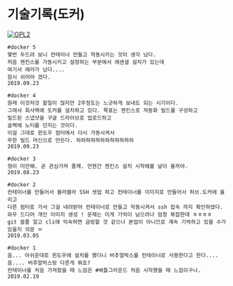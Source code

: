 # 기술기록(도커)

[![GPL2](https://img.shields.io/badge/license-GPL2-yellowgreen.svg)](https://github.com/parkkw09/parkSync/edit/master/LICENSE)

```
#docker 5
몇번 두드려 보니 컨테이너 만들고 작동시키는 것이 생각 났다.
처음 젠킨스를 가동시키고 설정하는 부분에서 에센셜 설치가 있는데
여기서 에러가 났다....
잠시 쉬어야 겠다.
2019.09.23
```

```
#docker 4
원래 이것저것 할일이 많지만 2주정도는 느긋하게 보내도 되는 시기이다.
그래서 회사맥에 도커를 설치하고 있다. 목표는 젠킨스로 자동화 빌드를 구성하고
빌드된 스냅샷을 구글 드라이브로 업로드하고
슬랙에 노티를 던지는 것이다.
이걸 그대로 윈도우 컴터에서 다시 가동시켜서
무한 빌드 머신으로 만든다. 하하하하하하하하하하하하
2019.09.23
```

```
#docker 3
형이 미안해. 곧 관심가져 줄께. 언젠간 젠킨스 설치 시작해볼 날이 올꺼야.
2019.08.23
```

```
#docker 2
컨테이너를 만들어서 블라블라 SSH 셋업 하고 컨테이너를 이미지로 만들어서 허브.도커에 올리고
다른 컴터로 가서 그걸 내려받아 컨테이너로 만들고 작동시켜서 ssh 접속 까지 확인하였다.
와우 드디어 개인 이미지 생성 ! 문제는 이게 기억이 남으려나 엄청 복잡한데 ㅎㅎㅎㅎ
git 쓸줄 알고 cli에 익숙하면 금방할 것 같으나 본업이 아니므로 계속 기억하고 있을 수가 있을지 의문 ㅠ
2019.03.05
```

```
#docker 1
음... 아쉬운대로 윈도우에 설치를 했더니 버추얼박스를 컨테이너로 사용한다고 한다....
음.... 버추얼박스랑 다른게 뭐죠?
컨테이너를 처음 가져왔을 때 느낌은 #배틀그라운드 처음 시작했을 때 느낌이구나.
2019.02.19
```
